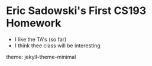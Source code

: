 # Eric Sadowski's First CS193 Homework

- I like the TA's (so far)
- I think thee class will be interesting


theme: jekyll-theme-minimal
